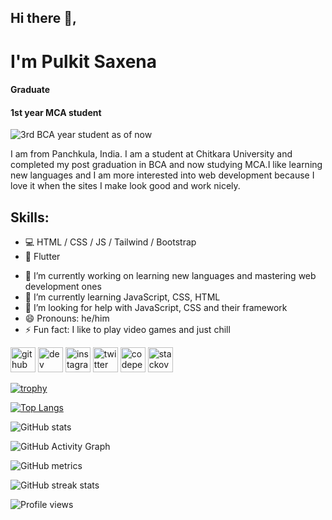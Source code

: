 ## Hi there 👋, 
# I'm Pulkit Saxena
#### Graduate
#### 1st year MCA student
![3rd BCA year student as of now](https://i.postimg.cc/prpbxH6C/Untitled.png)

I am from Panchkula, India. I am a student at Chitkara University and completed my post graduation in BCA and now studying MCA.I like learning new languages and I am more interested into web development because I love it when the sites I make look good and work nicely.

## Skills:
* 💻 HTML / CSS / JS / Tailwind / Bootstrap
* 📱 Flutter

- 🔭 I’m currently working on  learning new languages and mastering web development ones 
- 🌱 I’m currently learning JavaScript, CSS, HTML 
- 🤔 I’m looking for help with JavaScript, CSS and their framework 
- 😄 Pronouns: he/him 
- ⚡ Fun fact: I like to play video games and just chill 


[<img src='https://cdn.jsdelivr.net/npm/simple-icons@3.0.1/icons/github.svg' alt='github' height='40'>](https://github.com/pulkit-s21)  [<img src='https://cdn.jsdelivr.net/npm/simple-icons@3.0.1/icons/hashnode.svg' alt='dev' height='40'>](https://hashnode.com/@Pulkit-Saxena)  [<img src='https://cdn.jsdelivr.net/npm/simple-icons@3.0.1/icons/instagram.svg' alt='instagram' height='40'>](https://www.instagram.com/https://www.instagram.com/_pulkit_saxena_//)  [<img src='https://cdn.jsdelivr.net/npm/simple-icons@3.0.1/icons/twitter.svg' alt='twitter' height='40'>](https://twitter.com/https://twitter.com/https://twitter.com/Pulkit2104)  [<img src='https://cdn.jsdelivr.net/npm/simple-icons@3.0.1/icons/codepen.svg' alt='codepen' height='40'>](https://codepen.io/https://codepen.io/Pulkit2104)  [<img src='https://cdn.jsdelivr.net/npm/simple-icons@3.0.1/icons/stackoverflow.svg' alt='stackoverflow' height='40'>](https://stackoverflow.com/users/https://stackoverflow.com/users/16843460/pulkit)  

[![trophy](https://github-profile-trophy.vercel.app/?username=pulkit-s21)](https://github.com/ryo-ma/github-profile-trophy)

[![Top Langs](https://github-readme-stats.vercel.app/api/top-langs/?username=pulkit-s21)](https://github.com/anuraghazra/github-readme-stats)

![GitHub stats](https://github-readme-stats.vercel.app/api?username=pulkit-s21&show_icons=true)  

![GitHub Activity Graph](https://activity-graph.herokuapp.com/graph?username=pulkit-s21)  

![GitHub metrics](https://metrics.lecoq.io/pulkit-s21)  

![GitHub streak stats](https://github-readme-streak-stats.herokuapp.com/?user=pulkit-s21)  

![Profile views](https://gpvc.arturio.dev/pulkit-s21)  
